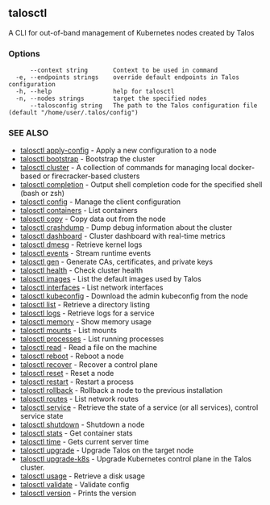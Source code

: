 <!-- markdownlint-disable -->
## talosctl

A CLI for out-of-band management of Kubernetes nodes created by Talos

### Options

```
      --context string       Context to be used in command
  -e, --endpoints strings    override default endpoints in Talos configuration
  -h, --help                 help for talosctl
  -n, --nodes strings        target the specified nodes
      --talosconfig string   The path to the Talos configuration file (default "/home/user/.talos/config")
```

### SEE ALSO

* [talosctl apply-config](talosctl_apply-config.md)	 - Apply a new configuration to a node
* [talosctl bootstrap](talosctl_bootstrap.md)	 - Bootstrap the cluster
* [talosctl cluster](talosctl_cluster.md)	 - A collection of commands for managing local docker-based or firecracker-based clusters
* [talosctl completion](talosctl_completion.md)	 - Output shell completion code for the specified shell (bash or zsh)
* [talosctl config](talosctl_config.md)	 - Manage the client configuration
* [talosctl containers](talosctl_containers.md)	 - List containers
* [talosctl copy](talosctl_copy.md)	 - Copy data out from the node
* [talosctl crashdump](talosctl_crashdump.md)	 - Dump debug information about the cluster
* [talosctl dashboard](talosctl_dashboard.md)	 - Cluster dashboard with real-time metrics
* [talosctl dmesg](talosctl_dmesg.md)	 - Retrieve kernel logs
* [talosctl events](talosctl_events.md)	 - Stream runtime events
* [talosctl gen](talosctl_gen.md)	 - Generate CAs, certificates, and private keys
* [talosctl health](talosctl_health.md)	 - Check cluster health
* [talosctl images](talosctl_images.md)	 - List the default images used by Talos
* [talosctl interfaces](talosctl_interfaces.md)	 - List network interfaces
* [talosctl kubeconfig](talosctl_kubeconfig.md)	 - Download the admin kubeconfig from the node
* [talosctl list](talosctl_list.md)	 - Retrieve a directory listing
* [talosctl logs](talosctl_logs.md)	 - Retrieve logs for a service
* [talosctl memory](talosctl_memory.md)	 - Show memory usage
* [talosctl mounts](talosctl_mounts.md)	 - List mounts
* [talosctl processes](talosctl_processes.md)	 - List running processes
* [talosctl read](talosctl_read.md)	 - Read a file on the machine
* [talosctl reboot](talosctl_reboot.md)	 - Reboot a node
* [talosctl recover](talosctl_recover.md)	 - Recover a control plane
* [talosctl reset](talosctl_reset.md)	 - Reset a node
* [talosctl restart](talosctl_restart.md)	 - Restart a process
* [talosctl rollback](talosctl_rollback.md)	 - Rollback a node to the previous installation
* [talosctl routes](talosctl_routes.md)	 - List network routes
* [talosctl service](talosctl_service.md)	 - Retrieve the state of a service (or all services), control service state
* [talosctl shutdown](talosctl_shutdown.md)	 - Shutdown a node
* [talosctl stats](talosctl_stats.md)	 - Get container stats
* [talosctl time](talosctl_time.md)	 - Gets current server time
* [talosctl upgrade](talosctl_upgrade.md)	 - Upgrade Talos on the target node
* [talosctl upgrade-k8s](talosctl_upgrade-k8s.md)	 - Upgrade Kubernetes control plane in the Talos cluster.
* [talosctl usage](talosctl_usage.md)	 - Retrieve a disk usage
* [talosctl validate](talosctl_validate.md)	 - Validate config
* [talosctl version](talosctl_version.md)	 - Prints the version

